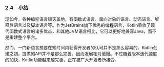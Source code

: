 ### 2.4　小结

现如今，各种编程语言铺天盖地，有函数式语言、面向对象的语言、动态语言、解释性语言以及脚本语言等。作为JetBrains旗下优秀的编程语言，Kotlin吸收了现代函数式语言的诸多优点，和其他JVM语言相比，它可以更好地兼容Java，而不是重建整个平台。

然而，一门新语言想要在短时间内获得开发者的认可并不是那么容易的。Kotlin创建之初，提供的API并不是那么完善，因而发展相对缓慢。不过随着版本迭代速度的加快，Kotlin功能越来越完善，正在被广大开发者所接受。




